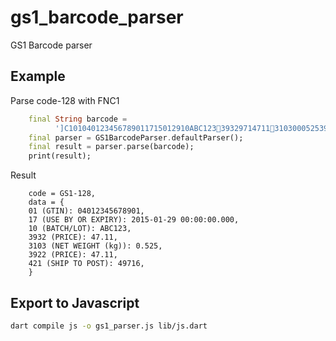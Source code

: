 # gs1_barcode_parser

GS1 Barcode parser

## Example

Parse code-128 with FNC1

```dart
    final String barcode =
          ']C101040123456789011715012910ABC1233932971471131030005253922471142127649716';
    final parser = GS1BarcodeParser.defaultParser();
    final result = parser.parse(barcode);
    print(result);
```

Result

```text
    code = GS1-128,
    data = {
    01 (GTIN): 04012345678901,
    17 (USE BY OR EXPIRY): 2015-01-29 00:00:00.000,
    10 (BATCH/LOT): ABC123,
    3932 (PRICE): 47.11,
    3103 (NET WEIGHT (kg)): 0.525,
    3922 (PRICE): 47.11,
    421 (SHIP TO POST): 49716,
    }
```

## Export to Javascript

```sh
dart compile js -o gs1_parser.js lib/js.dart
```

